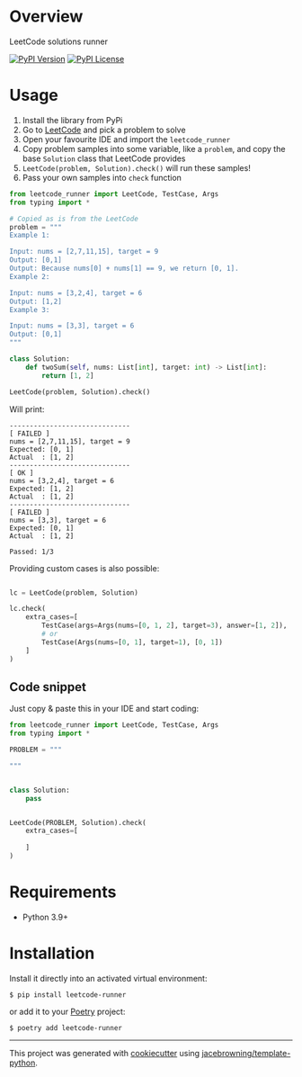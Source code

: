 # Overview

LeetCode solutions runner

[![PyPI Version](https://img.shields.io/pypi/v/leetcode-runner.svg)](https://pypi.org/project/leetcode-runner)
[![PyPI License](https://img.shields.io/pypi/l/leetcode-runner.svg)](https://pypi.org/project/leetcode-runner)

# Usage

1. Install the library from PyPi
2. Go to [LeetCode](https://leetcode.com) and pick a problem to solve
3. Open your favourite IDE and import the `leetcode_runner`
4. Copy problem samples into some variable, like a `problem`, and copy the base `Solution` class that LeetCode provides
5. `LeetCode(problem, Solution).check()` will run these samples!
6. Pass your own samples into `check` function

```py
from leetcode_runner import LeetCode, TestCase, Args
from typing import *

# Copied as is from the LeetCode
problem = """
Example 1:

Input: nums = [2,7,11,15], target = 9
Output: [0,1]
Output: Because nums[0] + nums[1] == 9, we return [0, 1].
Example 2:

Input: nums = [3,2,4], target = 6
Output: [1,2]
Example 3:

Input: nums = [3,3], target = 6
Output: [0,1]
"""

class Solution:
    def twoSum(self, nums: List[int], target: int) -> List[int]:
        return [1, 2]

LeetCode(problem, Solution).check()
```

Will print:

```text
------------------------------
[ FAILED ]
nums = [2,7,11,15], target = 9
Expected: [0, 1]
Actual  : [1, 2]
------------------------------
[ OK ]
nums = [3,2,4], target = 6
Expected: [1, 2]
Actual  : [1, 2]
------------------------------
[ FAILED ]
nums = [3,3], target = 6
Expected: [0, 1]
Actual  : [1, 2]

Passed: 1/3
```

Providing custom cases is also possible:
```python

lc = LeetCode(problem, Solution)

lc.check(
    extra_cases=[
        TestCase(args=Args(nums=[0, 1, 2], target=3), answer=[1, 2]),
        # or
        TestCase(Args(nums=[0, 1], target=1), [0, 1])
    ]
)

```

## Code snippet

Just copy & paste this in your IDE and start coding:

```python
from leetcode_runner import LeetCode, TestCase, Args
from typing import *

PROBLEM = """

"""


class Solution:
    pass


LeetCode(PROBLEM, Solution).check(
    extra_cases=[
        
    ]
)

```

# Requirements

* Python 3.9+

# Installation

Install it directly into an activated virtual environment:

```text
$ pip install leetcode-runner
```

or add it to your [Poetry](https://poetry.eustace.io/) project:

```text
$ poetry add leetcode-runner
```


---

This project was generated with [cookiecutter](https://github.com/audreyr/cookiecutter) using [jacebrowning/template-python](https://github.com/jacebrowning/template-python).
